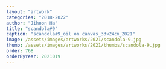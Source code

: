 ```yaml
---
layout: "artwork"
categories: "2018-2022"
author: "Jihoon Ha"
title: "scandola#9"
caption: "scandola#9_oil on canvas_33×24㎝_2021"
image: /assets/images/artworks/2021/scandola-9.jpg
thumb: /assets/images/artworks/2021/thumbs/scandola-9.jpg
order: 768
orderByYear: 2021019
---
```

